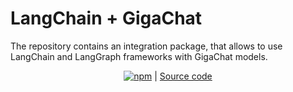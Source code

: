 # LangChain + GigaChat

The repository contains an integration package, that allows to use LangChain and LangGraph frameworks with GigaChat models.

<div align="center" id="top">

[![npm](https://img.shields.io/badge/npm-CB3837?logo=npm&logoColor=fff)](https://www.npmjs.com/package/langchain-gigachat) | [Source code](/libs/langchain-gigachat/)

</div>